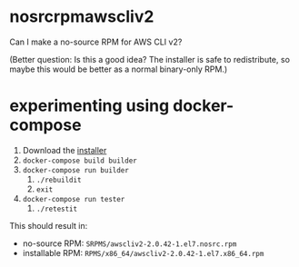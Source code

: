 # nosrcrpmawscliv2
Can I make a no-source RPM for AWS CLI v2?

(Better question: Is this a good idea? The installer is safe to redistribute, so maybe this would be better as a normal binary-only RPM.)


# experimenting using docker-compose

1. Download the [installer](https://awscli.amazonaws.com/awscli-exe-linux-x86_64.zip)
1. `docker-compose build builder`
1. `docker-compose run builder`
    1. `./rebuildit`
    1. `exit`
1. `docker-compose run tester`
    1. `./retestit`

This should result in:
* no-source RPM: `SRPMS/awscliv2-2.0.42-1.el7.nosrc.rpm`
* installable RPM: `RPMS/x86_64/awscliv2-2.0.42-1.el7.x86_64.rpm`
